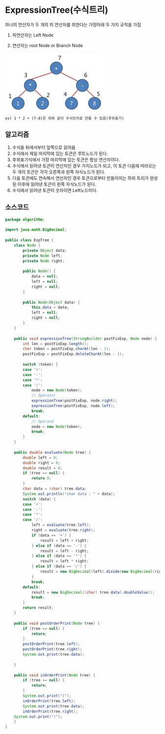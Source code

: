# ExpressionTree(수식트리)

하나의 연산자가 두 개의 피 연산자를 취한다는 가정아래 두 가지 규칙을 가짐

1.	피연산자는 Left Node
	
2.	연산자는 root Node or Branch Node


![<그림1: Expression Tree>](./expTree.png "<그림1: Expression Tree>")

`ex) 1 * 2 + (7-8)은 위와 같이 수식트리로 만들 수 있음(후위표기)`

## 알고리즘

1.	수식을 뒤에서부터 앞쪽으로 읽어옴
2.	수식에서 제일 마지막에 있는 토큰은 루트노드가 된다.
3.	후위표기식에서 가장 마지막에 있는 토큰은 항상 연산자이다.
4.	수식에서 읽어낸 토큰이 연산자인 경우 가지노드가 되고, 이 토큰 다음에 따라오는 두 개의 토큰은 각각 오른쪽과 왼쪽 자식노드가 된다.
5.	다음 토큰에도 연속해서 연산자인 경우 토큰으로부터 만들어지는 하위 트리가 완성된 이후에 읽어낸 토큰이 왼쪽 자식노드가 된다.
6.	수식에서 읽어낸 토큰이 숫자이면 Left노드이다.

## 소스코드

```java
package algorithm;

import java.math.BigDecimal;

public class ExpTree {
	class Node {
		private Object data;
		private Node left;
		private Node right;

		public Node() {
			data = null;
			left = null;
			right = null;
		}

		public Node(Object data) {
			this.data = data;
			left = null;
			right = null;
		}
	}

	public void expressionTree(StringBuilder postFixExp, Node node) {
		int len = postFixExp.length();
		char token = postFixExp.charAt(len - 1);
		postFixExp = postFixExp.deleteCharAt(len - 1);

		switch (token) {
		case '+':
		case '-':
		case '*':
		case '/':
			node = new Node(token);
			// Operator
			expressionTree(postFixExp, node.right);
			expressionTree(postFixExp, node.left);
			break;
		default:
			// Operand
			node = new Node(token);
			break;
		}
	}

	public double evaluate(Node tree) {
		double left = 0;
		double right = 0;
		double result = 0;
		if (tree == null) {
			return 0;
		}
		char data = (char) tree.data;
		System.out.println("char data : " + data);
		switch (data) {
		case '+':
		case '-':
		case '*':
		case '/':
			left = evaluate(tree.left);
			right = evaluate(tree.right);
			if (data == '+') {
				result = left + right;
			} else if (data == '-') {
				result = left - right;
			} else if (data == '*') {
				result = left * right;
			} else if (data == '/') {
				result = new BigDecimal(left).divide(new BigDecimal(right)).doubleValue();
			}
			break;
		default:
			result = new BigDecimal((char) tree.data).doubleValue();
			break;
		}
		return result;
	}

	public void postOrderPrint(Node tree) {
		if (tree == null) {
			return;
		}
		postOrderPrint(tree.left);
		postOrderPrint(tree.right);
		System.out.print(tree.data);

	}

	public void inOrderPrint(Node tree) {
		if (tree == null) {
			return;
		}
		System.out.print("(");
		inOrderPrint(tree.left);
		System.out.print(tree.data);
		inOrderPrint(tree.right);
    System.out.print(")");
	}
}

```
